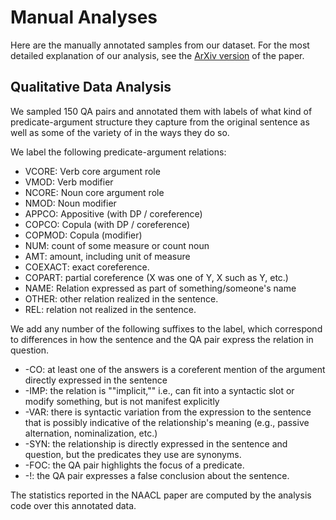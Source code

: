 # Manual Analyses

Here are the manually annotated samples from our dataset.
For the most detailed explanation of our analysis, see the
[ArXiv version](https://arxiv.org/pdf/1711.05885.pdf)
of the paper.

## Qualitative Data Analysis

We sampled 150 QA pairs and annotated them with labels of what kind of predicate-argument structure
they capture from the original sentence as well as some of the variety of in the ways they do so.

We label the following predicate-argument relations:

* VCORE: Verb core argument role
* VMOD: Verb modifier
* NCORE: Noun core argument role
* NMOD: Noun modifier
* APPCO: Appositive (with DP / coreference)
* COPCO: Copula (with DP / coreference)
* COPMOD: Copula (modifier)
* NUM: count of some measure or count noun
* AMT: amount, including unit of measure
* COEXACT: exact coreference.
* COPART: partial coreference (X was one of Y, X such as Y, etc.)
* NAME: Relation expressed as part of something/someone's name
* OTHER: other relation realized in the sentence.
* REL: relation not realized in the sentence.

We add any number of the following suffixes to the label, which correspond to differences in how the
sentence and the QA pair express the relation in question.

* -CO: at least one of the answers is a coreferent mention of the argument directly expressed in the sentence
* -IMP: the relation is ""implicit,"" i.e., can fit into a syntactic slot or modify something, but is not manifest explicitly
* -VAR: there is syntactic variation from the expression to the sentence that is possibly indicative of the relationship's meaning (e.g., passive alternation, nominalization, etc.)
* -SYN: the relationship is directly expressed in the sentence and question, but the predicates they use are synonyms.
* -FOC: the QA pair highlights the focus of a predicate.
* -!: the QA pair expresses a false conclusion about the sentence.

The statistics reported in the NAACL paper are computed by the analysis code over this annotated data.
